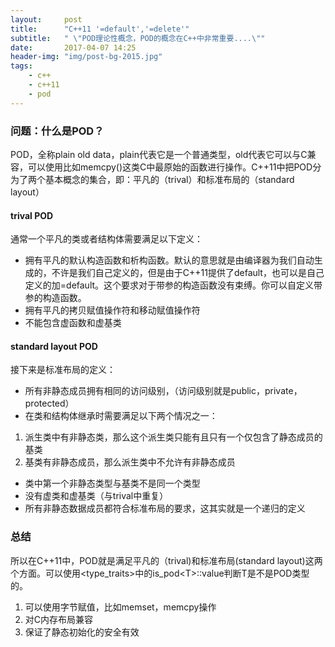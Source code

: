 ```yaml
---
layout:     post
title:      "C++11 '=default','=delete'"
subtitle:   " \"POD理论性概念，POD的概念在C++中非常重要....\""
date:       2017-04-07 14:25
header-img: "img/post-bg-2015.jpg" 
tags:
    - c++
    - c++11
    - pod
---
```


### 问题：什么是POD？

POD，全称plain old data，plain代表它是一个普通类型，old代表它可以与C兼容，可以使用比如memcpy()这类C中最原始的函数进行操作。C\+\+11中把POD分为了两个基本概念的集合，即：平凡的（trival）和标准布局的（standard layout）

#### trival POD

通常一个平凡的类或者结构体需要满足以下定义：

- 拥有平凡的默认构造函数和析构函数。默认的意思就是由编译器为我们自动生成的，不许是我们自己定义的，但是由于C\+\+11提供了default，也可以是自己定义的加\=default。这个要求对于带参的构造函数没有束缚。你可以自定义带参的构造函数。
- 拥有平凡的拷贝赋值操作符和移动赋值操作符
- 不能包含虚函数和虚基类

#### standard layout POD

接下来是标准布局的定义：

- 所有非静态成员拥有相同的访问级别，（访问级别就是public，private，protected）
- 在类和结构体继承时需要满足以下两个情况之一：

1. 派生类中有非静态类，那么这个派生类只能有且只有一个仅包含了静态成员的基类
2. 基类有非静态成员，那么派生类中不允许有非静态成员

- 类中第一个非静态类型与基类不是同一个类型
- 没有虚类和虚基类（与trival中重复）
- 所有非静态数据成员都符合标准布局的要求，这其实就是一个递归的定义

### 总结

所以在C\+\+11中，POD就是满足平凡的（trival)和标准布局(standard layout)这两个方面。可以使用\<type\_traits\>中的is\_pod\<T\>\:\:value判断T是不是POD类型的。

1. 可以使用字节赋值，比如memset，memcpy操作
2. 对C内存布局兼容
3. 保证了静态初始化的安全有效
